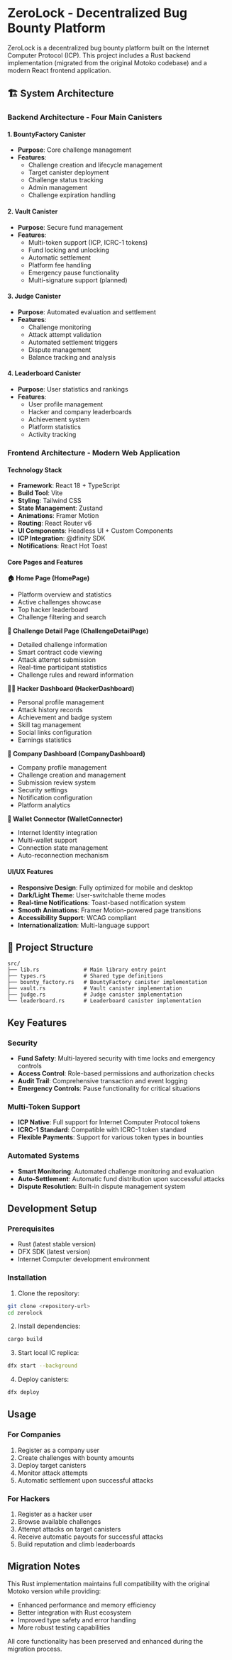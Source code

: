 # ZeroLock - Decentralized Bug Bounty Platform

ZeroLock is a decentralized bug bounty platform built on the Internet Computer Protocol (ICP). This project includes a Rust backend implementation (migrated from the original Motoko codebase) and a modern React frontend application.

## 🏗️ System Architecture

### Backend Architecture - Four Main Canisters

#### 1. BountyFactory Canister
- **Purpose**: Core challenge management
- **Features**:
  - Challenge creation and lifecycle management
  - Target canister deployment
  - Challenge status tracking
  - Admin management
  - Challenge expiration handling

#### 2. Vault Canister
- **Purpose**: Secure fund management
- **Features**:
  - Multi-token support (ICP, ICRC-1 tokens)
  - Fund locking and unlocking
  - Automatic settlement
  - Platform fee handling
  - Emergency pause functionality
  - Multi-signature support (planned)

#### 3. Judge Canister
- **Purpose**: Automated evaluation and settlement
- **Features**:
  - Challenge monitoring
  - Attack attempt validation
  - Automated settlement triggers
  - Dispute management
  - Balance tracking and analysis

#### 4. Leaderboard Canister
- **Purpose**: User statistics and rankings
- **Features**:
  - User profile management
  - Hacker and company leaderboards
  - Achievement system
  - Platform statistics
  - Activity tracking

### Frontend Architecture - Modern Web Application

#### Technology Stack
- **Framework**: React 18 + TypeScript
- **Build Tool**: Vite
- **Styling**: Tailwind CSS
- **State Management**: Zustand
- **Animations**: Framer Motion
- **Routing**: React Router v6
- **UI Components**: Headless UI + Custom Components
- **ICP Integration**: @dfinity SDK
- **Notifications**: React Hot Toast

#### Core Pages and Features

**🏠 Home Page (HomePage)**
- Platform overview and statistics
- Active challenges showcase
- Top hacker leaderboard
- Challenge filtering and search

**🎯 Challenge Detail Page (ChallengeDetailPage)**
- Detailed challenge information
- Smart contract code viewing
- Attack attempt submission
- Real-time participant statistics
- Challenge rules and reward information

**👨‍💻 Hacker Dashboard (HackerDashboard)**
- Personal profile management
- Attack history records
- Achievement and badge system
- Skill tag management
- Social links configuration
- Earnings statistics

**🏢 Company Dashboard (CompanyDashboard)**
- Company profile management
- Challenge creation and management
- Submission review system
- Security settings
- Notification configuration
- Platform analytics

**🔗 Wallet Connector (WalletConnector)**
- Internet Identity integration
- Multi-wallet support
- Connection state management
- Auto-reconnection mechanism

#### UI/UX Features
- **Responsive Design**: Fully optimized for mobile and desktop
- **Dark/Light Theme**: User-switchable theme modes
- **Real-time Notifications**: Toast-based notification system
- **Smooth Animations**: Framer Motion-powered page transitions
- **Accessibility Support**: WCAG compliant
- **Internationalization**: Multi-language support

## 📁 Project Structure

```
src/
├── lib.rs              # Main library entry point
├── types.rs            # Shared type definitions
├── bounty_factory.rs   # BountyFactory canister implementation
├── vault.rs            # Vault canister implementation
├── judge.rs            # Judge canister implementation
└── leaderboard.rs      # Leaderboard canister implementation
```

## Key Features

### Security
- **Fund Safety**: Multi-layered security with time locks and emergency controls
- **Access Control**: Role-based permissions and authorization checks
- **Audit Trail**: Comprehensive transaction and event logging
- **Emergency Controls**: Pause functionality for critical situations

### Multi-Token Support
- **ICP Native**: Full support for Internet Computer Protocol tokens
- **ICRC-1 Standard**: Compatible with ICRC-1 token standard
- **Flexible Payments**: Support for various token types in bounties

### Automated Systems
- **Smart Monitoring**: Automated challenge monitoring and evaluation
- **Auto-Settlement**: Automatic fund distribution upon successful attacks
- **Dispute Resolution**: Built-in dispute management system

## Development Setup

### Prerequisites
- Rust (latest stable version)
- DFX SDK (latest version)
- Internet Computer development environment

### Installation

1. Clone the repository:
```bash
git clone <repository-url>
cd zerolock
```

2. Install dependencies:
```bash
cargo build
```

3. Start local IC replica:
```bash
dfx start --background
```

4. Deploy canisters:
```bash
dfx deploy
```

## Usage

### For Companies
1. Register as a company user
2. Create challenges with bounty amounts
3. Deploy target canisters
4. Monitor attack attempts
5. Automatic settlement upon successful attacks

### For Hackers
1. Register as a hacker user
2. Browse available challenges
3. Attempt attacks on target canisters
4. Receive automatic payouts for successful attacks
5. Build reputation and climb leaderboards

## Migration Notes

This Rust implementation maintains full compatibility with the original Motoko version while providing:
- Enhanced performance and memory efficiency
- Better integration with Rust ecosystem
- Improved type safety and error handling
- More robust testing capabilities

All core functionality has been preserved and enhanced during the migration process.